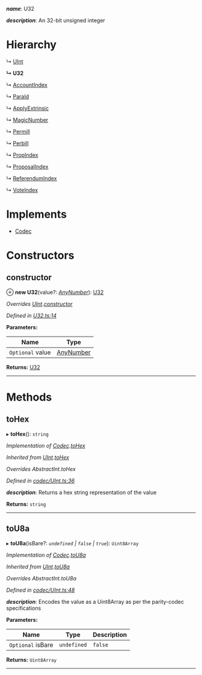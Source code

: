 

*__name__*: U32

*__description__*: An 32-bit unsigned integer

# Hierarchy

↳  [UInt](_codec_uint_.uint.md)

**↳ U32**

↳  [AccountIndex](_accountindex_.accountindex.md)

↳  [ParaId](_paraid_.paraid.md)

↳  [ApplyExtrinsic](_eventrecord_.applyextrinsic.md)

↳  [MagicNumber](_metadata_magicnumber_.magicnumber.md)

↳  [Permill](_permill_.permill.md)

↳  [Perbill](_perbill_.perbill.md)

↳  [PropIndex](_propindex_.propindex.md)

↳  [ProposalIndex](_proposalindex_.proposalindex.md)

↳  [ReferendumIndex](_referendumindex_.referendumindex.md)

↳  [VoteIndex](_voteindex_.voteindex.md)

# Implements

* [Codec](../interfaces/_types_.codec.md)

# Constructors

<a id="constructor"></a>

##  constructor

⊕ **new U32**(value?: *[AnyNumber](../modules/_types_.md#anynumber)*): [U32](_u32_.u32.md)

*Overrides [UInt](_codec_uint_.uint.md).[constructor](_codec_uint_.uint.md#constructor)*

*Defined in [U32.ts:14](https://github.com/polkadot-js/api/blob/96624a6/packages/types/src/U32.ts#L14)*

**Parameters:**

| Name | Type |
| ------ | ------ |
| `Optional` value | [AnyNumber](../modules/_types_.md#anynumber) |

**Returns:** [U32](_u32_.u32.md)

___

# Methods

<a id="tohex"></a>

##  toHex

▸ **toHex**(): `string`

*Implementation of [Codec](../interfaces/_types_.codec.md).[toHex](../interfaces/_types_.codec.md#tohex)*

*Inherited from [UInt](_codec_uint_.uint.md).[toHex](_codec_uint_.uint.md#tohex)*

*Overrides AbstractInt.toHex*

*Defined in [codec/UInt.ts:36](https://github.com/polkadot-js/api/blob/96624a6/packages/types/src/codec/UInt.ts#L36)*

*__description__*: Returns a hex string representation of the value

**Returns:** `string`

___
<a id="tou8a"></a>

##  toU8a

▸ **toU8a**(isBare?: *`undefined` | `false` | `true`*): `Uint8Array`

*Implementation of [Codec](../interfaces/_types_.codec.md).[toU8a](../interfaces/_types_.codec.md#tou8a)*

*Inherited from [UInt](_codec_uint_.uint.md).[toU8a](_codec_uint_.uint.md#tou8a)*

*Overrides AbstractInt.toU8a*

*Defined in [codec/UInt.ts:48](https://github.com/polkadot-js/api/blob/96624a6/packages/types/src/codec/UInt.ts#L48)*

*__description__*: Encodes the value as a Uint8Array as per the parity-codec specifications

**Parameters:**

| Name | Type | Description |
| ------ | ------ | ------ |
| `Optional` isBare | `undefined` | `false` | `true` |  true when the value has none of the type-specific prefixes (internal) |

**Returns:** `Uint8Array`

___

